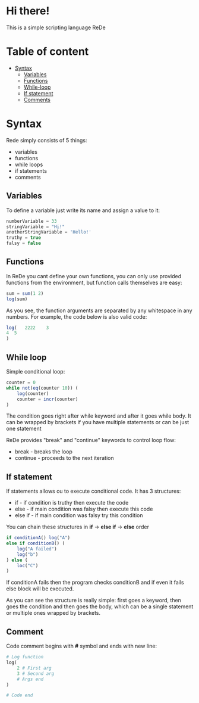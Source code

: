 # Hi there!
This is a simple scripting language ReDe

# Table of content
 - [Syntax](#syntax)
     - [Variables](#variables)
     - [Functions](#functions)
     - [While-loop](#while-loop)
     - [If statement](#if-statement)
     - [Comments](#comment)


# Syntax
Rede simply consists of 5 things:
 - variables
 - functions
 - while loops
 - if statements
 - comments

## Variables
To define a variable just write its name and assign a value to it:
```ts
numberVariable = 33
stringVariable = "Hi!"
anotherStringVariable = 'Hello!'
truthy = true
falsy = false
```

## Functions
In ReDe you cant define your own functions, you can only use provided functions from the environment, but function calls themselves are easy:
```ts
sum = sum(1 2)
log(sum)
```
As you see, the function arguments are separated by any whitespace in any numbers. For example, the code below is also valid code:
```ts
log(   2222    3     
4  5
)
```

## While loop
Simple conditional loop:
```ts
counter = 0
while not(eq(counter 10)) (
    log(counter)
    counter = incr(counter)
)
```
The condition goes right after while keyword and after it goes while body. 
It can be wrapped by brackets if you have multiple statements or can be just one statement

ReDe provides "break" and "continue" keywords to control loop flow:
 - break - breaks the loop
 - continue - proceeds to the next iteration


## If statement
If statements allows ou to execute conditional code. It has 3 structures:
 - if - if condition is truthy then execute the code
 - else - if main condition was falsy then execute this code
 - else if - if main condition was falsy try this condition

You can chain these structures in **if** -> **else if** -> **else** order
```ts
if conditionA() log("A")
else if conditionB() (
    log("A failed")
    log("b")
) else (
    loc("C")
)
```
If conditionA fails then the program checks conditionB and if even it fails else block will be executed.

As you can see the structure is really simple: first goes a keyword, then goes the condition and then goes the body, which can be a single statement or multiple ones wrapped by brackets.


## Comment
Code comment begins with **#** symbol and ends with new line:
```python
# Log function
log(
    2 # First arg
    3 # Second arg
    # Args end
)

# Code end
```